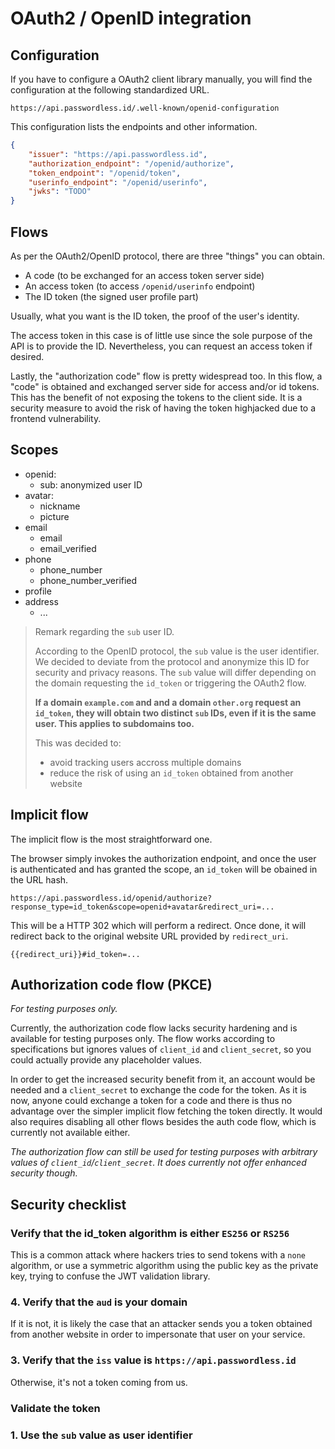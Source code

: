 OAuth2 / OpenID integration
===========================

Configuration
-------------

If you have to configure a OAuth2 client library manually, you will find the configuration at the following standardized URL.

    https://api.passwordless.id/.well-known/openid-configuration 

This configuration lists the endpoints and other information.

```json
{
    "issuer": "https://api.passwordless.id",
    "authorization_endpoint": "/openid/authorize",
    "token_endpoint": "/openid/token",
    "userinfo_endpoint": "/openid/userinfo",
    "jwks": "TODO"
}
```



Flows
-----

As per the OAuth2/OpenID protocol, there are three "things" you can obtain.

- A code (to be exchanged for an access token server side)
- An access token (to access `/openid/userinfo` endpoint)
- The ID token (the signed user profile part)

Usually, what you want is the ID token, the proof of the user's identity.

The access token in this case is of little use since the sole purpose of the API is to provide the ID. Nevertheless, you can request an access token if desired.

Lastly, the "authorization code" flow is pretty widespread too. In this flow, a "code" is obtained and exchanged server side for access and/or id tokens. This has the benefit of not exposing the tokens to the client side. It is a security measure to avoid the risk of having the token highjacked due to a frontend vulnerability.



Scopes
------

- openid:
  - sub: anonymized user ID
- avatar:
  - nickname
  - picture
- email
  - email
  - email_verified
- phone
  - phone_number
  - phone_number_verified
- profile
- address
  - ...


> Remark regarding the `sub` user ID.
> 
> According to the OpenID protocol, the `sub` value is the user identifier. We decided to deviate from the protocol and anonymize this ID for security and privacy reasons. The `sub` value will differ depending on the domain requesting the `id_token` or triggering the OAuth2 flow.
> 
> **If a domain `example.com` and and a domain `other.org` request an `id_token`, they will obtain two distinct `sub` IDs, even if it is the same user. This applies to subdomains too.**
> 
> This was decided to:
> 
> - avoid tracking users accross multiple domains
> - reduce the risk of using an `id_token` obtained from another website



Implicit flow
-------------

The implicit flow is the most straightforward one.

The browser simply invokes the authorization endpoint, and once the user is authenticated and has granted the scope, an `id_token` will be obained in the URL hash.

    https://api.passwordless.id/openid/authorize?response_type=id_token&scope=openid+avatar&redirect_uri=...

This will be a HTTP 302 which will perform a redirect. Once done, it will redirect back to the original website URL provided by `redirect_uri`.

    {{redirect_uri}}#id_token=...



Authorization code flow (PKCE)
------------------------------

*For testing purposes only.*

Currently, the authorization code flow lacks security hardening and is available for testing purposes only. The flow works according to specifications but ignores values of `client_id` and `client_secret`, so you could actually provide any placeholder values.

In order to get the increased security benefit from it, an account would be needed and a `client_secret` to exchange the code for the token. As it is now, anyone could exchange a token for a code and there is thus no advantage over the simpler implicit flow fetching the token directly. It would also requires disabling all other flows besides the auth code flow, which is currently not available either.

*The authorization flow can still be used for testing purposes with arbitrary values of `client_id`/`client_secret`. It does currently not offer enhanced security though.*



Security checklist
------------------

### Verify that the id_token algorithm is either `ES256` or `RS256`

This is a common attack where hackers tries to send tokens with a `none` algorithm, or use a symmetric algorithm using the public key as the private key, trying to confuse the JWT validation library.

### 4. Verify that the `aud` is your domain

If it is not, it is likely the case that an attacker sends you a token obtained from another website in order to impersonate that user on your service.


### 3. Verify that the `iss` value is `https://api.passwordless.id`

Otherwise, it's not a token coming from us.

### Validate the token

### 1. Use the `sub` value as user identifier

